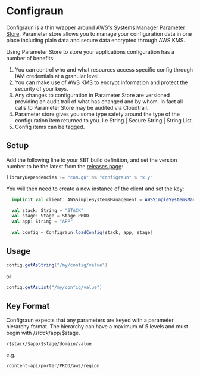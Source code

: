 Configraun
==========

Configraun is a thin wrapper around AWS's [Systems Manager Parameter Store](https://aws.amazon.com/ec2/systems-manager/parameter-store/).
Parameter store allows you to manage your configuration data in one place including plain data and secure data encrypted through AWS KMS. 

Using Parameter Store to store your applications configuration has a number of benefits: 

1. You can control who and what resources access specific config through IAM credentials at a granular level.
2. You can make use of AWS KMS to encrypt information and protect the security of your keys.
3. Any changes to configuration in Parameter Store are versioned providing an audit trail of what has changed and by whom. In fact all calls to Parameter Store may be audited via Cloudtrail.
4. Parameter store gives you some type safety around the type of the configuration item returned to you. I.e String | Secure String | String List.
5. Config items can be tagged.

## Setup

Add the following line to your SBT build definition, and set the version number to be the latest from the [releases page](https://github.com/guardian/configraun/releases):

```scala
libraryDependencies += "com.gu" %% "configraun" % "x.y"
```

You will then need to create a new instance of the client and set the key:

```scala
  implicit val client: AWSSimpleSystemsManagement = AWSSimpleSystemsManagementFactory(region, profile)

  val stack: String = "STACK"
  val stage: Stage = Stage.PROD
  val app: String = "APP"
  
  val config = Configraun.loadConfig(stack, app, stage)
```  

## Usage

```scala
config.getAsString("/my/config/value")

```
or 

```scala
config.getAsList("/my/config/value")

```

## Key Format

Configraun expects that any parameters are keyed with a parameter hierarchy format. The hierarchy can have a maximum of 
5 levels and must begin with /$stack/$app/$stage.

```
/$stack/$app/$stage/domain/value
```

e.g. 
```
/content-api/porter/PROD/aws/region
```


